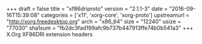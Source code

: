 +++
draft = false
title = "xf86driproto"
version = "2.1.1-3"
date = "2016-09-16T15:39:08"
categories = ['x11', 'xorg-core', 'xorg-proto']
upstreamurl = "http://xorg.freedesktop.org"
arch = "x86_64"
size = "12240"
usize = "77030"
sha1sum = "fb2dc3fad199afc9b737b447913ffe74b0b541a3"
+++
X.Org XF86DRI extension headers